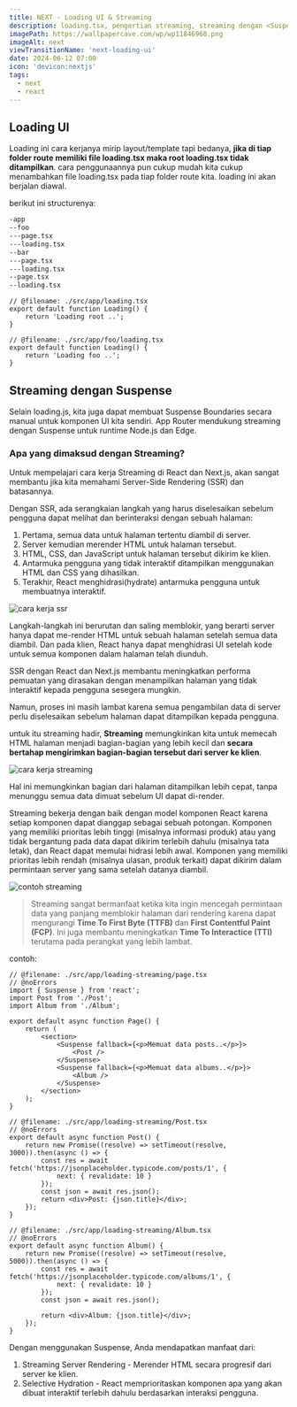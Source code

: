 ```yaml
---
title: NEXT - Loading UI & Streaming
description: loading.tsx, pengertian streaming, streaming dengan <Suspense />
imagePath: https://wallpapercave.com/wp/wp11846968.png
imageAlt: next
viewTransitionName: 'next-loading-ui'
date: 2024-06-12 07:00
icon: 'devicon:nextjs'
tags:
  - next
  - react
---
```


## Loading UI

Loading ini cara kerjanya mirip layout/template tapi bedanya, **jika di tiap folder route memiliki file loading.tsx maka root loading.tsx tidak ditampilkan**. cara penggunaannya pun cukup mudah kita cukup menambahkan file loading.tsx pada tiap folder route kita. loading ini akan berjalan diawal.

berikut ini structurenya:

```md
-app
--foo
---page.tsx
---loading.tsx
--bar
---page.tsx
---loading.tsx
--page.tsx
--loading.tsx
```

```tsx
// @filename: ./src/app/loading.tsx
export default function Loading() {
	return 'Loading root ..';
}
```

```tsx
// @filename: ./src/app/foo/loading.tsx
export default function Loading() {
	return 'Loading foo ..';
}
```

## Streaming dengan Suspense

Selain loading.js, kita juga dapat membuat Suspense Boundaries secara manual untuk komponen UI kita sendiri. App Router mendukung streaming dengan Suspense untuk runtime Node.js dan Edge.

### Apa yang dimaksud dengan Streaming?

Untuk mempelajari cara kerja Streaming di React dan Next.js, akan sangat membantu jika kita memahami Server-Side Rendering (SSR) dan batasannya.

Dengan SSR, ada serangkaian langkah yang harus diselesaikan sebelum pengguna dapat melihat dan berinteraksi dengan sebuah halaman:

1. Pertama, semua data untuk halaman tertentu diambil di server.
2. Server kemudian merender HTML untuk halaman tersebut.
3. HTML, CSS, dan JavaScript untuk halaman tersebut dikirim ke klien.
4. Antarmuka pengguna yang tidak interaktif ditampilkan menggunakan HTML dan CSS yang dihasilkan.
5. Terakhir, React menghidrasi(hydrate) antarmuka pengguna untuk membuatnya interaktif.

![cara kerja ssr](https://nextjs.org/_next/image?url=%2Fdocs%2Fdark%2Fserver-rendering-without-streaming-chart.png&w=3840&q=75)

Langkah-langkah ini berurutan dan saling memblokir, yang berarti server hanya dapat me-render HTML untuk sebuah halaman setelah semua data diambil. Dan pada klien, React hanya dapat menghidrasi UI setelah kode untuk semua komponen dalam halaman telah diunduh.

SSR dengan React dan Next.js membantu meningkatkan performa pemuatan yang dirasakan dengan menampilkan halaman yang tidak interaktif kepada pengguna sesegera mungkin.

Namun, proses ini masih lambat karena semua pengambilan data di server perlu diselesaikan sebelum halaman dapat ditampilkan kepada pengguna.

untuk itu streaming hadir, **Streaming** memungkinkan kita untuk memecah HTML halaman menjadi bagian-bagian yang lebih kecil dan **secara bertahap mengirimkan bagian-bagian tersebut dari server ke klien**.

![cara kerja streaming](https://nextjs.org/_next/image?url=%2Fdocs%2Fdark%2Fserver-rendering-with-streaming.png&w=3840&q=75)

Hal ini memungkinkan bagian dari halaman ditampilkan lebih cepat, tanpa menunggu semua data dimuat sebelum UI dapat di-render.

Streaming bekerja dengan baik dengan model komponen React karena setiap komponen dapat dianggap sebagai sebuah potongan. Komponen yang memiliki prioritas lebih tinggi (misalnya informasi produk) atau yang tidak bergantung pada data dapat dikirim terlebih dahulu (misalnya tata letak), dan React dapat memulai hidrasi lebih awal. Komponen yang memiliki prioritas lebih rendah (misalnya ulasan, produk terkait) dapat dikirim dalam permintaan server yang sama setelah datanya diambil.

![contoh streaming](https://nextjs.org/_next/image?url=%2Fdocs%2Fdark%2Fserver-rendering-with-streaming-chart.png&w=3840&q=75)

> Streaming sangat bermanfaat ketika kita ingin mencegah permintaan data yang panjang memblokir halaman dari rendering karena dapat mengurangi **Time To First Byte (TTFB)** dan **First Contentful Paint (FCP)**. Ini juga membantu meningkatkan **Time To Interactice (TTI)** terutama pada perangkat yang lebih lambat.

contoh:

```tsx
// @filename: ./src/app/loading-streaming/page.tsx
// @noErrors
import { Suspense } from 'react';
import Post from './Post';
import Album from './Album';

export default async function Page() {
	return (
		<section>
			<Suspense fallback={<p>Memuat data posts..</p>}>
				<Post />
			</Suspense>
			<Suspense fallback={<p>Memuat data albums..</p>}>
				<Album />
			</Suspense>
		</section>
	);
}
```

```tsx
// @filename: ./src/app/loading-streaming/Post.tsx
// @noErrors
export default async function Post() {
	return new Promise((resolve) => setTimeout(resolve, 3000)).then(async () => {
		const res = await fetch('https://jsonplaceholder.typicode.com/posts/1', {
			next: { revalidate: 10 }
		});
		const json = await res.json();
		return <div>Post: {json.title}</div>;
	});
}
```

```tsx
// @filename: ./src/app/loading-streaming/Album.tsx
// @noErrors
export default async function Album() {
	return new Promise((resolve) => setTimeout(resolve, 5000)).then(async () => {
		const res = await fetch('https://jsonplaceholder.typicode.com/albums/1', {
			next: { revalidate: 10 }
		});
		const json = await res.json();

		return <div>Album: {json.title}</div>;
	});
}
```

Dengan menggunakan Suspense, Anda mendapatkan manfaat dari:

1. Streaming Server Rendering - Merender HTML secara progresif dari server ke klien.
2. Selective Hydration - React memprioritaskan komponen apa yang akan dibuat interaktif terlebih dahulu berdasarkan interaksi pengguna.
